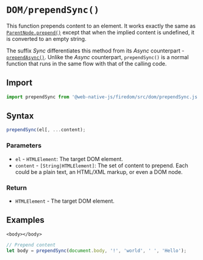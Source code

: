 # `DOM/prependSync()`

This function prepends content to an element. It works exactly the same as [`ParentNode.prepend()`](https://developer.mozilla.org/en-US/docs/Web/API/ParentNode/prepend) except that when the implied content is undefined, it is converted to an empty string.

The suffix *Sync* differentiates this method from its *Async* counterpart - [`prependAsync()`](/firedom/api/dom/prependasync.md). Unlike the *Async* counterpart, `prependSync()` is a normal function that runs in the same flow with that of the calling code.

## Import

```javascript
import prependSync from '@web-native-js/firedom/src/dom/prependSync.js';
```

## Syntax

```javascript
prependSync(el[, ...content);
```

### Parameters

* `el` - `HTMLElement`: The target DOM element.
* `content` - `[String|HTMLElement]`: The set of content to prepend. Each could be a plain text, an HTML/XML markup, or even a DOM node.

### Return

* `HTMLElement` - The target DOM element.

## Examples

```markup
<body></body>
```

```javascript
// Prepend content
let body = prependSync(document.body, '!', 'world', ' ', 'Hello');
```


